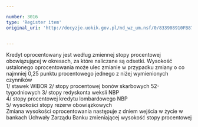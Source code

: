 ```yaml
---

number: 3016
type: 'Register item'
original_uri: 'http://decyzje.uokik.gov.pl/nd_wz_um.nsf/0/833908910FB87111C12579DD002F5F7F?OpenDocument'


---
```


Kredyt oprocentowany jest według zmiennej stopy procentowej obowiązującej w okresach, za które naliczane są odsetki. Wysokość ustalonego oprocentowania może ulec zmianie w przypadku zmiany o co najmniej 0,25 punktu procentowego jednego z niżej wymienionych czynników   
1/ stawek WIBOR 
2/ stopy procentowej bonów skarbowych 52-tygodniowych 
3/ stopy redyskonta weksli NBP   
4/ stopy procentowej kredytu lombardowego NBP  
5/ wysokości stopy rezerw obowiązkowych   
Zmiana wysokości oprocentowania następuje z dniem wejścia w życie w bankach Uchwały Zarządu Banku zmieniającej wysokość stopy procentowej
